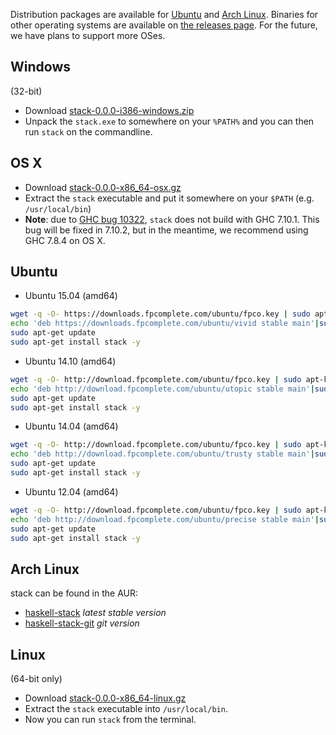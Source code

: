 Distribution packages are available for [Ubuntu](#ubuntu) and [Arch Linux](#arch-linux). Binaries for other operating systems are available on [the releases page](https://github.com/fpco/stack/releases). For the future, we have plans to support more OSes.

## Windows

(32-bit)

* Download [stack-0.0.0-i386-windows.zip](https://github.com/fpco/stack/releases/download/v0.0.0-beta/stack-0.0.0-i386-windows.zip)
* Unpack the `stack.exe` to somewhere on your `%PATH%` and you can then run `stack` on the commandline.

## OS X

* Download [stack-0.0.0-x86_64-osx.gz](https://github.com/fpco/stack/releases/download/v0.0.0-beta/stack-0.0.0-x86_64-osx.gz)
* Extract the `stack` executable and put it somewhere on your `$PATH` (e.g. `/usr/local/bin`)
* **Note**: due to [GHC bug 10322](https://ghc.haskell.org/trac/ghc/ticket/10322), `stack` does not build with GHC 7.10.1. This bug will be fixed in 7.10.2, but in the meantime, we recommend using GHC 7.8.4 on OS X.

## Ubuntu

* Ubuntu 15.04 (amd64)

```sh
wget -q -O- https://downloads.fpcomplete.com/ubuntu/fpco.key | sudo apt-key add -
echo 'deb https://downloads.fpcomplete.com/ubuntu/vivid stable main'|sudo tee /etc/apt/sources.list.d/fpco.list
sudo apt-get update
sudo apt-get install stack -y
```

* Ubuntu 14.10 (amd64)

```sh
wget -q -O- http://download.fpcomplete.com/ubuntu/fpco.key | sudo apt-key add -
echo 'deb http://download.fpcomplete.com/ubuntu/utopic stable main'|sudo tee /etc/apt/sources.list.d/fpco.list
sudo apt-get update
sudo apt-get install stack -y
```

* Ubuntu 14.04 (amd64)

```sh
wget -q -O- http://download.fpcomplete.com/ubuntu/fpco.key | sudo apt-key add -
echo 'deb http://download.fpcomplete.com/ubuntu/trusty stable main'|sudo tee /etc/apt/sources.list.d/fpco.list
sudo apt-get update
sudo apt-get install stack -y
```

* Ubuntu 12.04 (amd64)

```sh
wget -q -O- http://download.fpcomplete.com/ubuntu/fpco.key | sudo apt-key add -
echo 'deb http://download.fpcomplete.com/ubuntu/precise stable main'|sudo tee /etc/apt/sources.list.d/fpco.list
sudo apt-get update
sudo apt-get install stack -y
```
## Arch Linux

stack can be found in the AUR:
  - [haskell-stack](https://aur4.archlinux.org/packages/haskell-stack/) _latest stable version_
  - [haskell-stack-git](https://aur4.archlinux.org/packages/haskell-stack-git/) _git version_

## Linux

(64-bit only)

* Download [stack-0.0.0-x86_64-linux.gz](https://github.com/fpco/stack/releases/download/v0.0.0-beta/stack-0.0.0-x86_64-linux.gz)
* Extract the `stack` executable into `/usr/local/bin`.
* Now you can run `stack` from the terminal.